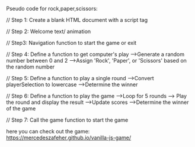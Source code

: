 Pseudo code for rock,paper,scissors:

// Step 1: Create a blank HTML document with a script tag

// Step 2: Welcome text/ animation

// Step3:  Navigation function to start the game or exit

// Step 4: Define a function to get computer's play
		—>Generate a random number between 0 and 2
		—>Assign 'Rock', 'Paper', or 'Scissors' based on the random number

// Step 5: Define a function to play a single round
		—>Convert playerSelection to lowercase
		—>Determine the winner

// Step 6: Define a function to play the game
		—>Loop for 5 rounds
		—> Play the round and display the result
		—>Update scores
		—>Determine the winner of the game

// Step 7: Call the game function to start the game

here you can check out the game: https://mercedeszafeher.github.io/vanilla-js-game/

